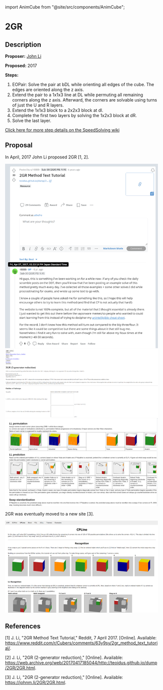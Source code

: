 import AnimCube from "@site/src/components/AnimCube";

# 2GR

<AnimCube params="config=../../ExhibitConfig.txt&facelets=dldlyldlddwwlwldlddlddbddlddlddgddlgddddoddooddddrdddd" width="400px" height="400px" />

## Description

**Proposer:** [John Li](CubingContributors/MethodDevelopers.md#li-john-teoidus)

**Proposed:** 2017

**Steps:**

1. EOPair: Solve the pair at bDL while orienting all edges of the cube. The edges are oriented along the z axis.
2. Extend the pair to a 1x1x3 line at DL while permuting all remaining corners along the z axis. Afterward, the corners are solvable using turns of just the U and R layers.
3. Extend the 1x1x3 block to a 2x2x3 block at dl.
4. Complete the first two layers by solving the 1x2x3 block at dR.
5. Solve the last layer.

[Click here for more step details on the SpeedSolving wiki](https://www.speedsolving.com/wiki/index.php/2GR_Method)

## Proposal

In April, 2017 John Li proposed 2GR [1, 2].

![](img/2GR/Proposal1.png)
![](img/2GR/Proposal2.png)
![](img/2GR/Proposal3.png)

2GR was eventually moved to a new site [3].

![](img/2GR/NewSite.png)

## References

[1] J. Li, "2GR Method Text Tutorial," Reddit, 7 April 2017. [Online]. Available: https://www.reddit.com/r/Cubers/comments/63y9sy/2gr_method_text_tutorial/.

[2] J. Li, "2GR (2-generator reduction)," [Online]. Available: https://web.archive.org/web/20170417185044/http://teoidus.github.io/dump/2GR/2GR.html.

[3] J. Li, "2GR (2-generator reduction)," [Online]. Available: https://johnm.li/2GR/2GR.html.
